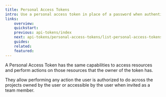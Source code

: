```yaml
---
title: Personal Access Tokens
intro: Use a personal access token in place of a password when authenticating to Devopness API.
links:
    overview:
    quickstart:
    previous: api-tokens/index
    next: api-tokens/personal-access-tokens/list-personal-access-tokens
    guides:
    related:
    featured:
---
```


A Personal Access Token has the same capabilities to access resources and perform actions on those resources that the owner of the token has.

They allow performing any action the user is authorized to do across the projects owned by the user or accessible by the user when invited as a team member.
